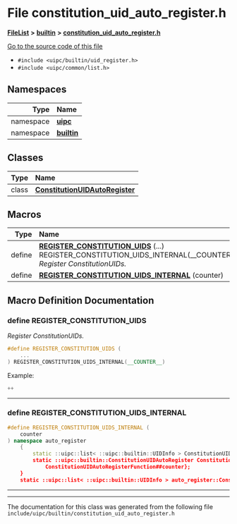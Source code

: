 

# File constitution\_uid\_auto\_register.h



[**FileList**](files.md) **>** [**builtin**](dir_e46c520626162f9e42d80fd08f196511.md) **>** [**constitution\_uid\_auto\_register.h**](constitution__uid__auto__register_8h.md)

[Go to the source code of this file](constitution__uid__auto__register_8h_source.md)



* `#include <uipc/builtin/uid_register.h>`
* `#include <uipc/common/list.h>`













## Namespaces

| Type | Name |
| ---: | :--- |
| namespace | [**uipc**](namespaceuipc.md) <br> |
| namespace | [**builtin**](namespaceuipc_1_1builtin.md) <br> |


## Classes

| Type | Name |
| ---: | :--- |
| class | [**ConstitutionUIDAutoRegister**](classuipc_1_1builtin_1_1_constitution_u_i_d_auto_register.md) <br> |

















































## Macros

| Type | Name |
| ---: | :--- |
| define  | [**REGISTER\_CONSTITUTION\_UIDS**](constitution__uid__auto__register_8h.md#define-register_constitution_uids) (...)     REGISTER\_CONSTITUTION\_UIDS\_INTERNAL(\_\_COUNTER\_\_)<br>_Register ConstitutionUIDs._  |
| define  | [**REGISTER\_CONSTITUTION\_UIDS\_INTERNAL**](constitution__uid__auto__register_8h.md#define-register_constitution_uids_internal) (counter) <br> |

## Macro Definition Documentation





### define REGISTER\_CONSTITUTION\_UIDS 

_Register ConstitutionUIDs._ 
```C++
#define REGISTER_CONSTITUTION_UIDS (
    ...
) REGISTER_CONSTITUTION_UIDS_INTERNAL(__COUNTER__)
```



Example:



```C++
++
```
 


        

<hr>



### define REGISTER\_CONSTITUTION\_UIDS\_INTERNAL 

```C++
#define REGISTER_CONSTITUTION_UIDS_INTERNAL (
    counter
) namespace auto_register                                                                           \
    {                                                                                                 \
        static ::uipc::list< ::uipc::builtin::UIDInfo > ConstitutionUIDAutoRegisterFunction##counter(); \
        static ::uipc::builtin::ConstitutionUIDAutoRegister ConstitutionUIDAutoRegister##counter{     \
            ConstitutionUIDAutoRegisterFunction##counter};                                            \
    }                                                                                                 \
    static ::uipc::list< ::uipc::builtin::UIDInfo > auto_register::ConstitutionUIDAutoRegisterFunction##counter()
```




<hr>

------------------------------
The documentation for this class was generated from the following file `include/uipc/builtin/constitution_uid_auto_register.h`

